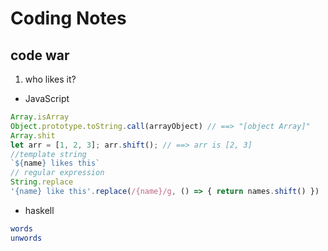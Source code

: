 # Coding Notes

## code war
1. who likes it?
* JavaScript
```JavaScript
Array.isArray
Object.prototype.toString.call(arrayObject) // ==> "[object Array]"
Array.shit
let arr = [1, 2, 3]; arr.shift(); // ==> arr is [2, 3]
//template string
`${name} likes this`
// regular expression
String.replace
'{name} like this'.replace(/{name}/g, () => { return names.shift() })
```
* haskell
```haskell
words
unwords
```
